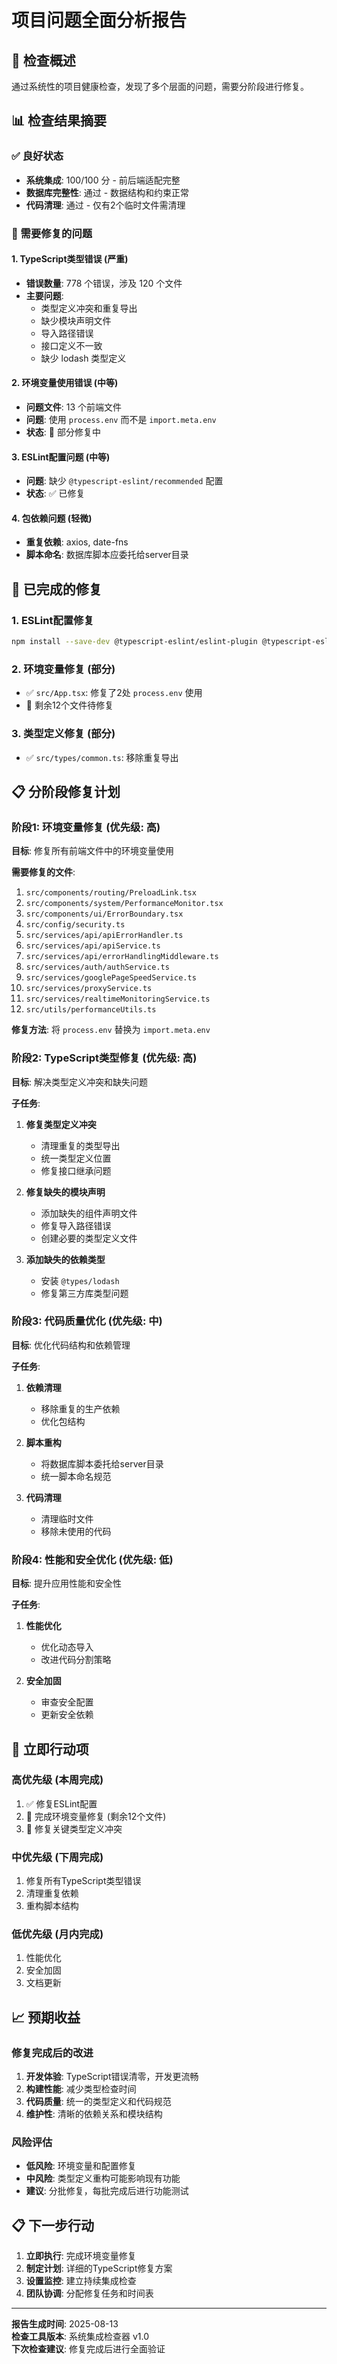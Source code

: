 # 项目问题全面分析报告

## 🎯 检查概述

通过系统性的项目健康检查，发现了多个层面的问题，需要分阶段进行修复。

## 📊 检查结果摘要

### ✅ 良好状态
- **系统集成**: 100/100 分 - 前后端适配完整
- **数据库完整性**: 通过 - 数据结构和约束正常
- **代码清理**: 通过 - 仅有2个临时文件需清理

### 🚨 需要修复的问题

#### 1. TypeScript类型错误 (严重)
- **错误数量**: 778 个错误，涉及 120 个文件
- **主要问题**:
  - 类型定义冲突和重复导出
  - 缺少模块声明文件
  - 导入路径错误
  - 接口定义不一致
  - 缺少 lodash 类型定义

#### 2. 环境变量使用错误 (中等)
- **问题文件**: 13 个前端文件
- **问题**: 使用 `process.env` 而不是 `import.meta.env`
- **状态**: 🔧 部分修复中

#### 3. ESLint配置问题 (中等)
- **问题**: 缺少 `@typescript-eslint/recommended` 配置
- **状态**: ✅ 已修复

#### 4. 包依赖问题 (轻微)
- **重复依赖**: axios, date-fns
- **脚本命名**: 数据库脚本应委托给server目录

## 🔧 已完成的修复

### 1. ESLint配置修复
```bash
npm install --save-dev @typescript-eslint/eslint-plugin @typescript-eslint/parser
```

### 2. 环境变量修复 (部分)
- ✅ `src/App.tsx`: 修复了2处 `process.env` 使用
- 🔄 剩余12个文件待修复

### 3. 类型定义修复 (部分)
- ✅ `src/types/common.ts`: 移除重复导出

## 📋 分阶段修复计划

### 阶段1: 环境变量修复 (优先级: 高)
**目标**: 修复所有前端文件中的环境变量使用

**需要修复的文件**:
1. `src/components/routing/PreloadLink.tsx`
2. `src/components/system/PerformanceMonitor.tsx`
3. `src/components/ui/ErrorBoundary.tsx`
4. `src/config/security.ts`
5. `src/services/api/apiErrorHandler.ts`
6. `src/services/api/apiService.ts`
7. `src/services/api/errorHandlingMiddleware.ts`
8. `src/services/auth/authService.ts`
9. `src/services/googlePageSpeedService.ts`
10. `src/services/proxyService.ts`
11. `src/services/realtimeMonitoringService.ts`
12. `src/utils/performanceUtils.ts`

**修复方法**: 将 `process.env` 替换为 `import.meta.env`

### 阶段2: TypeScript类型修复 (优先级: 高)
**目标**: 解决类型定义冲突和缺失问题

**子任务**:
1. **修复类型定义冲突**
   - 清理重复的类型导出
   - 统一类型定义位置
   - 修复接口继承问题

2. **修复缺失的模块声明**
   - 添加缺失的组件声明文件
   - 修复导入路径错误
   - 创建必要的类型定义文件

3. **添加缺失的依赖类型**
   - 安装 `@types/lodash`
   - 修复第三方库类型问题

### 阶段3: 代码质量优化 (优先级: 中)
**目标**: 优化代码结构和依赖管理

**子任务**:
1. **依赖清理**
   - 移除重复的生产依赖
   - 优化包结构

2. **脚本重构**
   - 将数据库脚本委托给server目录
   - 统一脚本命名规范

3. **代码清理**
   - 清理临时文件
   - 移除未使用的代码

### 阶段4: 性能和安全优化 (优先级: 低)
**目标**: 提升应用性能和安全性

**子任务**:
1. **性能优化**
   - 优化动态导入
   - 改进代码分割策略

2. **安全加固**
   - 审查安全配置
   - 更新安全依赖

## 🚀 立即行动项

### 高优先级 (本周完成)
1. ✅ 修复ESLint配置
2. 🔄 完成环境变量修复 (剩余12个文件)
3. 🔄 修复关键类型定义冲突

### 中优先级 (下周完成)
1. 修复所有TypeScript类型错误
2. 清理重复依赖
3. 重构脚本结构

### 低优先级 (月内完成)
1. 性能优化
2. 安全加固
3. 文档更新

## 📈 预期收益

### 修复完成后的改进
1. **开发体验**: TypeScript错误清零，开发更流畅
2. **构建性能**: 减少类型检查时间
3. **代码质量**: 统一的类型定义和代码规范
4. **维护性**: 清晰的依赖关系和模块结构

### 风险评估
- **低风险**: 环境变量和配置修复
- **中风险**: 类型定义重构可能影响现有功能
- **建议**: 分批修复，每批完成后进行功能测试

## 📋 下一步行动

1. **立即执行**: 完成环境变量修复
2. **制定计划**: 详细的TypeScript修复方案
3. **设置监控**: 建立持续集成检查
4. **团队协调**: 分配修复任务和时间表

---

**报告生成时间**: 2025-08-13  
**检查工具版本**: 系统集成检查器 v1.0  
**下次检查建议**: 修复完成后进行全面验证
